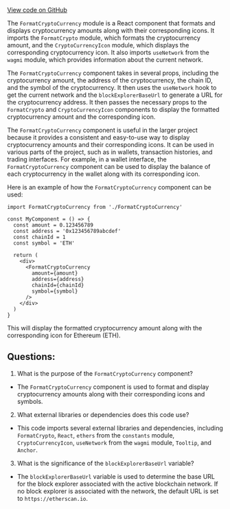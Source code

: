 [View code on GitHub](zoo-labs/zoo/blob/master/ui/src/primitives/FormatCryptoCurrency.tsx)

The `FormatCryptoCurrency` module is a React component that formats and displays cryptocurrency amounts along with their corresponding icons. It imports the `FormatCrypto` module, which formats the cryptocurrency amount, and the `CryptoCurrencyIcon` module, which displays the corresponding cryptocurrency icon. It also imports `useNetwork` from the `wagmi` module, which provides information about the current network.

The `FormatCryptoCurrency` component takes in several props, including the cryptocurrency amount, the address of the cryptocurrency, the chain ID, and the symbol of the cryptocurrency. It then uses the `useNetwork` hook to get the current network and the `blockExplorerBaseUrl` to generate a URL for the cryptocurrency address. It then passes the necessary props to the `FormatCrypto` and `CryptoCurrencyIcon` components to display the formatted cryptocurrency amount and the corresponding icon.

The `FormatCryptoCurrency` component is useful in the larger project because it provides a consistent and easy-to-use way to display cryptocurrency amounts and their corresponding icons. It can be used in various parts of the project, such as in wallets, transaction histories, and trading interfaces. For example, in a wallet interface, the `FormatCryptoCurrency` component can be used to display the balance of each cryptocurrency in the wallet along with its corresponding icon. 

Here is an example of how the `FormatCryptoCurrency` component can be used:

```
import FormatCryptoCurrency from './FormatCryptoCurrency'

const MyComponent = () => {
  const amount = 0.123456789
  const address = '0x123456789abcdef'
  const chainId = 1
  const symbol = 'ETH'

  return (
    <div>
      <FormatCryptoCurrency
        amount={amount}
        address={address}
        chainId={chainId}
        symbol={symbol}
      />
    </div>
  )
}
```

This will display the formatted cryptocurrency amount along with the corresponding icon for Ethereum (ETH).
## Questions: 
 1. What is the purpose of the `FormatCryptoCurrency` component?
- The `FormatCryptoCurrency` component is used to format and display cryptocurrency amounts along with their corresponding icons and symbols.

2. What external libraries or dependencies does this code use?
- This code imports several external libraries and dependencies, including `FormatCrypto`, `React`, `ethers` from the `constants` module, `CryptoCurrencyIcon`, `useNetwork` from the `wagmi` module, `Tooltip`, and `Anchor`.

3. What is the significance of the `blockExplorerBaseUrl` variable?
- The `blockExplorerBaseUrl` variable is used to determine the base URL for the block explorer associated with the active blockchain network. If no block explorer is associated with the network, the default URL is set to `https://etherscan.io`.